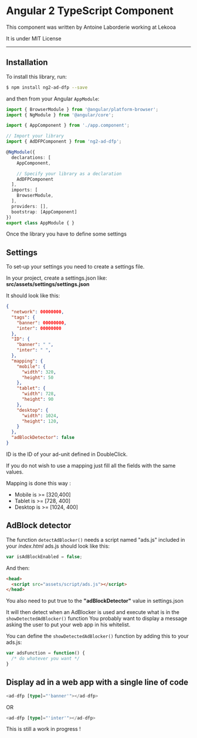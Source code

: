 Angular 2 TypeScript Component
======================================

This component was written by Antoine Laborderie working at Lekooa

It is under MIT License

-----

## Installation

To install this library, run:

```bash
$ npm install ng2-ad-dfp --save
```

and then from your Angular `AppModule`:

```typescript
import { BrowserModule } from '@angular/platform-browser';
import { NgModule } from '@angular/core';

import { AppComponent } from './app.component';

// Import your library
import { AdDFPComponent } from 'ng2-ad-dfp';

@NgModule({
  declarations: [
    AppComponent,

    // Specify your library as a declaration
    AdDFPComponent
  ],
  imports: [
    BrowserModule,
  ],
  providers: [],
  bootstrap: [AppComponent]
})
export class AppModule { }
```

Once the library you have to define some settings

## Settings

To set-up your settings you need to create a settings file.

In your project, create a settings.json like: <b>src/assets/settings/settings.json</b>

It should look like this:

```json
{
  "network": 00000000,
  "tags": {
    "banner": 00000000,
    "inter": 00000000
  },
  "ID": {
    "banner": " ",
    "inter": " ",
  },
  "mapping": {
    "mobile": {
      "width": 320,
      "height": 50
    },
    "tablet": {
      "width": 728,
      "height": 90
    },
    "desktop": {
      "width": 1024,
      "height": 120,
    }
  },
  "adBlockDetector": false
}
```

ID is the ID of your ad-unit defined in DoubleClick.

If you do not wish to use a mapping just fill all the fields with the same values.

Mapping is done this way : 
  - Mobile is   >=  [320,400]
  - Tablet is   >=  [728, 400]
  - Desktop is  >=  [1024, 400]

## AdBlock detector

The function `detectAdBlocker()` needs a script named "ads.js" included in your <i>index.html</i>
ads.js should look like this:

```js
var isAdBlockEnabled = false;
```

And then:

```html
<head>
  <script src="assets/script/ads.js"></script>
</head>
```

You also need to put true to the <b>"adBlockDetector"</b> value in settings.json

It will then detect when an AdBlocker is used and execute what is in the `showDetectedAdBlocker()` function
You probably want to display a message asking the user to put your web app in his whitelist.

You can define the `showDetectedAdBlocker()` function by adding this to your ads.js:

```js
var adsFunction = function() {
  /* do whatever you want */
}

```

## Display ad in a web app with a single line of code

```typescript
<ad-dfp [type]="'banner'"></ad-dfp>
```

OR

```typescript
<ad-dfp [type]="'inter'"></ad-dfp>
```

This is still a work in progress !